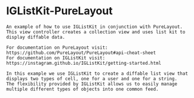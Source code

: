 # IGListKit-PureLayout

    An example of how to use IGListKit in conjunction with PureLayout. This view controller creates a collection view and uses list kit to display diffable data.

    For documentation on PureLayout visit: https://github.com/PureLayout/PureLayout#api-cheat-sheet
    For documentation on IGListKit visit: https://instagram.github.io/IGListKit/getting-started.html

    In this example we use IGListKit to create a diffable list view that displays two types of cell, one for a user and one for a string.
    The flexibility provided by IGListKit allows us to easily manage multiple different types of objects into one common feed.
 
